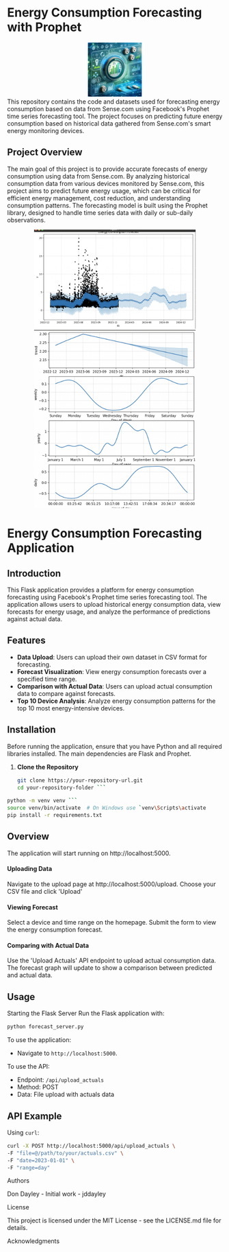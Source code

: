 # Energy Consumption Forecasting with Prophet
<div align="center">
<img src="img/Electric_Forecast.png" width="25%" >
</div>
This repository contains the code and datasets used for forecasting energy consumption based on data from Sense.com using Facebook's Prophet time series forecasting tool. The project focuses on predicting future energy consumption based on historical data gathered from Sense.com's smart energy monitoring devices.

## Project Overview

The main goal of this project is to provide accurate forecasts of energy consumption using data from Sense.com. By analyzing historical consumption data from various devices monitored by Sense.com, this project aims to predict future energy usage, which can be critical for efficient energy management, cost reduction, and understanding consumption patterns. The forecasting model is built using the Prophet library, designed to handle time series data with daily or sub-daily observations.

<div align="center">
<img src="img/screenshot.png" width="75%" >
  <img src="img/screenshot_2.png" width="75%" >
</div>

# Energy Consumption Forecasting Application

## Introduction

This Flask application provides a platform for energy consumption forecasting using Facebook's Prophet time series forecasting tool. The application allows users to upload historical energy consumption data, view forecasts for energy usage, and analyze the performance of predictions against actual data.

## Features

- **Data Upload**: Users can upload their own dataset in CSV format for forecasting.
- **Forecast Visualization**: View energy consumption forecasts over a specified time range.
- **Comparison with Actual Data**: Users can upload actual consumption data to compare against forecasts.
- **Top 10 Device Analysis**: Analyze energy consumption patterns for the top 10 most energy-intensive devices.

## Installation

Before running the application, ensure that you have Python and all required libraries installed. The main dependencies are Flask and Prophet.

1. **Clone the Repository**

   ```bash
   git clone https://your-repository-url.git
   cd your-repository-folder ```
 ```bash
 python -m venv venv ```
 source venv/bin/activate  # On Windows use `venv\Scripts\activate
 pip install -r requirements.txt
```

## Overview
The application will start running on http://localhost:5000.

#### Uploading Data 
Navigate to the upload page at http://localhost:5000/upload.
Choose your CSV file and click 'Upload'

#### Viewing Forecast 
Select a device and time range on the homepage.
Submit the form to view the energy consumption forecast.

#### Comparing with Actual Data
Use the 'Upload Actuals' API endpoint to upload actual consumption data.
The forecast graph will update to show a comparison between predicted and actual data.

## Usage

Starting the Flask Server
Run the Flask application with:

```bash
python forecast_server.py
```

To use the application:
 - Navigate to `http://localhost:5000`.

To use the API:
- Endpoint: `/api/upload_actuals`
- Method: POST
- Data: File upload with actuals data



## API Example
Using `curl`:
```bash
curl -X POST http://localhost:5000/api/upload_actuals \
-F "file=@/path/to/your/actuals.csv" \
-F "date=2023-01-01" \
-F "range=day"
```



Authors

Don Dayley - Initial work - jddayley


License

This project is licensed under the MIT License - see the LICENSE.md file for details.

Acknowledgments
